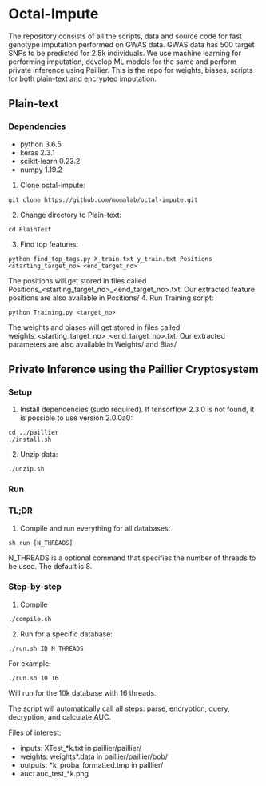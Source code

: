 # Octal-Impute
The repository consists of all the scripts, data and source code for fast genotype imputation performed on GWAS data. GWAS data has 500 target SNPs to be predicted for 2.5k individuals. We use machine learning for performing imputation, develop ML models for the same and perform private inference using Paillier. This is the repo for weights, biases, scripts for both plain-text and encrypted imputation.  
## Plain-text
### Dependencies
* python 3.6.5
* keras 2.3.1
* scikit-learn 0.23.2
* numpy 1.19.2

1. Clone octal-impute:
```
git clone https://github.com/momalab/octal-impute.git
```
2. Change directory to Plain-text:
```
cd PlainText
```
3. Find top features:
```
python find_top_tags.py X_train.txt y_train.txt Positions <starting_target_no> <end_target_no>
```
The positions will get stored in files called Positions_<starting_target_no>\_<end_target_no>.txt. Our extracted feature positions are also available in Positions/
4. Run Training script:
```
python Training.py <target_no>
```
The weights and biases will get stored in files called weights_<starting_target_no>\_<end_target_no>.txt. Our extracted parameters are also available in Weights/ and Bias/

## Private Inference using the Paillier Cryptosystem

### Setup
1. Install dependencies (sudo required). If tensorflow 2.3.0 is not found, it is possible to use version 2.0.0a0:
```
cd ../paillier
./install.sh
```
2. Unzip data:
```
./unzip.sh
```

### Run

### TL;DR
1. Compile and run everything for all databases:
```
sh run [N_THREADS]
```
N_THREADS is a optional command that specifies the number of threads to be used. The default is 8.

### Step-by-step
1. Compile
```
./compile.sh
```

2. Run for a specific database:
```
./run.sh ID N_THREADS
```
For example:
```
./run.sh 10 16
```
Will run for the 10k database with 16 threads.

The script will automatically call all steps: parse, encryption, query, decryption, and calculate AUC.

Files of interest:
* inputs: XTest_*k.txt in paillier/paillier/
* weights: weights*.data in paillier/paillier/bob/
* outputs: *k_proba_formatted.tmp in paillier/
* auc: auc_test_*k.png
